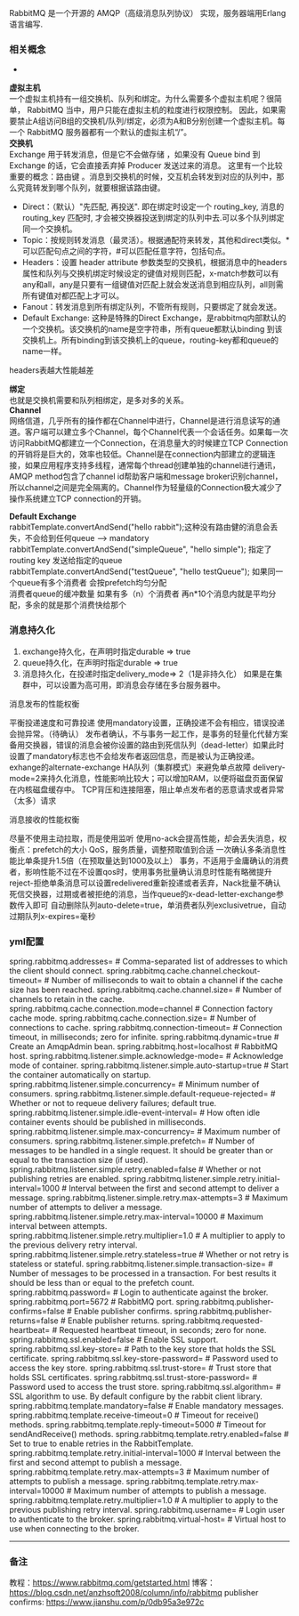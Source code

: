 RabbitMQ 是一个开源的 AMQP（高级消息队列协议） 实现，服务器端用Erlang语言编写.
### 相关概念
-
**虚拟主机**   
一个虚拟主机持有一组交换机、队列和绑定。为什么需要多个虚拟主机呢？很简单， RabbitMQ 当中，用户只能在虚拟主机的粒度进行权限控制。 因此，如果需要禁止A组访问B组的交换机/队列/绑定，必须为A和B分别创建一个虚拟主机。每一个 RabbitMQ 服务器都有一个默认的虚拟主机“/”。    
**交换机**            
Exchange 用于转发消息，但是它不会做存储 ，如果没有 Queue bind 到 Exchange 的话，它会直接丢弃掉 Producer 发送过来的消息。
这里有一个比较重要的概念：路由键 。消息到交换机的时候，交互机会转发到对应的队列中，那么究竟转发到哪个队列，就要根据该路由键。
+ Direct：（默认）"先匹配, 再投送". 即在绑定时设定一个 routing_key, 消息的routing_key 匹配时, 才会被交换器投送到绑定的队列中去.可以多个队列绑定同一个交换机。
+ Topic：按规则转发消息（最灵活）。根据通配符来转发，其他和direct类似。*可以匹配句点之间的字符，#可以匹配任意字符，包括句点。
+ Headers：设置 header attribute 参数类型的交换机，根据消息中的headers属性和队列与交换机绑定时候设定的键值对规则匹配，x-match参数可以有any和all，any是只要有一组键值对匹配上就会发送消息到相应队列，all则需所有键值对都匹配上才可以。
+ Fanout：转发消息到所有绑定队列，不管所有规则，只要绑定了就会发送。
+ Default Exchange: 这种是特殊的Direct Exchange，是rabbitmq内部默认的一个交换机。该交换机的name是空字符串，所有queue都默认binding 到该交换机上。所有binding到该交换机上的queue，routing-key都和queue的name一样。

headers表越大性能越差

**绑定**        
也就是交换机需要和队列相绑定，是多对多的关系。   
**Channel**  
网络信道，几乎所有的操作都在Channel中进行，Channel是进行消息读写的通道。客户端可以建立多个Channel，每个Channel代表一个会话任务。如果每一次访问RabbitMQ都建立一个Connection，在消息量大的时候建立TCP Connection的开销将是巨大的，效率也较低。Channel是在connection内部建立的逻辑连接，如果应用程序支持多线程，通常每个thread创建单独的channel进行通讯，AMQP method包含了channel id帮助客户端和message broker识别channel，所以channel之间是完全隔离的。Channel作为轻量级的Connection极大减少了操作系统建立TCP connection的开销。  

**Default Exchange**  
rabbitTemplate.convertAndSend("hello rabbit");这种没有路由健的消息会丢失，不会给到任何queue --> mandatory  
rabbitTemplate.convertAndSend("simpleQueue", "hello simple");  指定了routing key 发送给指定的queue  
rabbitTemplate.convertAndSend("testQueue", "hello testQueue");  如果同一个queue有多个消费者 会按prefetch均匀分配  
消费者queue的缓冲数量  如果有多（n）个消费者 再n*10个消息内就是平均分配，多余的就是那个消费快给那个
### 消息持久化
1. exchange持久化，在声明时指定durable => true
2. queue持久化，在声明时指定durable => true
3. 消息持久化，在投递时指定delivery_mode=> 2（1是非持久化）
如果是在集群中，可以设置为高可用，即消息会存储在多台服务器中。

消息发布的性能权衡

平衡投递速度和可靠投递
使用mandatory设置，正确投递不会有相应，错误投递会抛异常。（待确认）
发布者确认，不与事务一起工作，是事务的轻量化代替方案
备用交换器，错误的消息会被你设置的路由到死信队列（dead-letter）如果此时设置了mandatory标志也不会给发布者返回信息，而是被认为正确投递。exhange的alternate-exchange
HA队列（集群模式）来避免单点故障
delivery-mode=2来持久化消息，性能影响比较大；可以增加RAM，以便将磁盘页面保留在内核磁盘缓存中。
TCP背压和连接阻塞，阻止单点发布者的恶意请求或者异常（太多）请求

消息接收的性能权衡

尽量不使用主动拉取，而是使用监听
使用no-ack会提高性能，却会丢失消息，权衡点：prefetch的大小
QoS，服务质量，调整预取值到合适
一次确认多条消息性能比单条提升1.5倍（在预取量达到1000及以上）
事务，不适用于金庸确认的消费者，影响性能不过在不设置qos时，使用事务批量确认消息时性能有略微提升
reject-拒绝单条消息可以设置redelivered重新投递或者丢弃，Nack批量不确认
死信交换器，过期或者被拒绝的消息，当作queue的x-dead-letter-exchange参数传入即可
自动删除队列auto-delete=true，单消费者队列exclusivetrue，自动过期队列x-expires=毫秒
### yml配置
spring.rabbitmq.addresses= # Comma-separated list of addresses to which the client should connect.
spring.rabbitmq.cache.channel.checkout-timeout= # Number of milliseconds to wait to obtain a channel if the cache size has been reached.
spring.rabbitmq.cache.channel.size= # Number of channels to retain in the cache.
spring.rabbitmq.cache.connection.mode=channel # Connection factory cache mode.
spring.rabbitmq.cache.connection.size= # Number of connections to cache.
spring.rabbitmq.connection-timeout= # Connection timeout, in milliseconds; zero for infinite.
spring.rabbitmq.dynamic=true # Create an AmqpAdmin bean.
spring.rabbitmq.host=localhost # RabbitMQ host.
spring.rabbitmq.listener.simple.acknowledge-mode= # Acknowledge mode of container.
spring.rabbitmq.listener.simple.auto-startup=true # Start the container automatically on startup.
spring.rabbitmq.listener.simple.concurrency= # Minimum number of consumers.
spring.rabbitmq.listener.simple.default-requeue-rejected= # Whether or not to requeue delivery failures; default true.
spring.rabbitmq.listener.simple.idle-event-interval= # How often idle container events should be published in milliseconds.
spring.rabbitmq.listener.simple.max-concurrency= # Maximum number of consumers.
spring.rabbitmq.listener.simple.prefetch= # Number of messages to be handled in a single request. It should be greater than or equal to the transaction size (if used).
spring.rabbitmq.listener.simple.retry.enabled=false # Whether or not publishing retries are enabled.
spring.rabbitmq.listener.simple.retry.initial-interval=1000 # Interval between the first and second attempt to deliver a message.
spring.rabbitmq.listener.simple.retry.max-attempts=3 # Maximum number of attempts to deliver a message.
spring.rabbitmq.listener.simple.retry.max-interval=10000 # Maximum interval between attempts.
spring.rabbitmq.listener.simple.retry.multiplier=1.0 # A multiplier to apply to the previous delivery retry interval.
spring.rabbitmq.listener.simple.retry.stateless=true # Whether or not retry is stateless or stateful.
spring.rabbitmq.listener.simple.transaction-size= # Number of messages to be processed in a transaction. For best results it should be less than or equal to the prefetch count.
spring.rabbitmq.password= # Login to authenticate against the broker.
spring.rabbitmq.port=5672 # RabbitMQ port.
spring.rabbitmq.publisher-confirms=false # Enable publisher confirms.
spring.rabbitmq.publisher-returns=false # Enable publisher returns.
spring.rabbitmq.requested-heartbeat= # Requested heartbeat timeout, in seconds; zero for none.
spring.rabbitmq.ssl.enabled=false # Enable SSL support.
spring.rabbitmq.ssl.key-store= # Path to the key store that holds the SSL certificate.
spring.rabbitmq.ssl.key-store-password= # Password used to access the key store.
spring.rabbitmq.ssl.trust-store= # Trust store that holds SSL certificates.
spring.rabbitmq.ssl.trust-store-password= # Password used to access the trust store.
spring.rabbitmq.ssl.algorithm= # SSL algorithm to use. By default configure by the rabbit client library.
spring.rabbitmq.template.mandatory=false # Enable mandatory messages.
spring.rabbitmq.template.receive-timeout=0 # Timeout for receive() methods.
spring.rabbitmq.template.reply-timeout=5000 # Timeout for sendAndReceive() methods.
spring.rabbitmq.template.retry.enabled=false # Set to true to enable retries in the RabbitTemplate.
spring.rabbitmq.template.retry.initial-interval=1000 # Interval between the first and second attempt to publish a message.
spring.rabbitmq.template.retry.max-attempts=3 # Maximum number of attempts to publish a message.
spring.rabbitmq.template.retry.max-interval=10000 # Maximum number of attempts to publish a message.
spring.rabbitmq.template.retry.multiplier=1.0 # A multiplier to apply to the previous publishing retry interval.
spring.rabbitmq.username= # Login user to authenticate to the broker.
spring.rabbitmq.virtual-host= # Virtual host to use when connecting to the broker.


---
### 备注
教程：https://www.rabbitmq.com/getstarted.html
博客：https://blog.csdn.net/anzhsoft2008/column/info/rabbitmq
publisher confirms: https://www.jianshu.com/p/0db95a3e972c